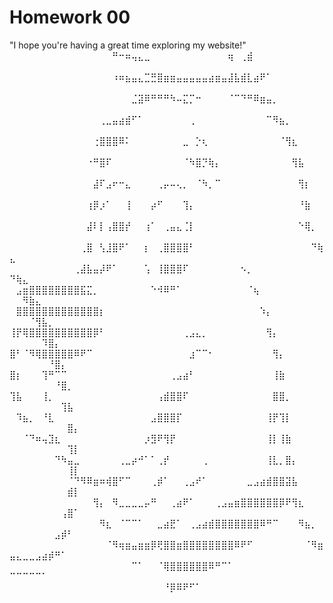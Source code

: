 # Homework 00
"I hope you're having a great time exploring my website!"
⠀⠀⠀⠀⠀⠀⠀⠀⠀⠀⠀⠀⠀⠀⠀⠀⠛⠒⠶⢤⣄⣀⠀⠀⠀⠀⠀⠀⠀⠀⠀⠀⠀⠀⢶⠀⢀⣾⠀⠀⠀⠀⠀⠀⠀⠀⠀⠀⠀⠀⠀⠀⠀⠀⠀⠀⠀⠀⠀⠀
⠀⠀⠀⠀⠀⠀⠀⠀⠀⠀⠀⠀⠀⠀⠀⠀⠰⠶⣦⣤⣄⣉⣛⣿⣶⣶⣤⣤⣤⣤⣤⣴⣶⣤⣼⣧⣾⣇⣴⠟⠁⠀⠀⠀⠀⠀⠀⠀⠀⠀⠀⠀⠀⠀⠀⠀⠀⠀⠀⠀
⠀⠀⠀⠀⠀⠀⠀⠀⠀⠀⠀⠀⠀⠀⠀⠀⠀⠀⠀⣈⣽⠿⠛⠛⠛⠳⠤⣍⡉⠒⠀⠀⠀⠀⠈⠉⠙⠛⠿⣶⣤⡀⠀⠀⠀⠀⠀⠀⠀⠀⠀⠀⠀⠀⠀⠀⠀⠀⠀⠀
⠀⠀⠀⠀⠀⠀⠀⠀⠀⠀⠀⠀⠀⠀⢀⣀⣤⣴⣾⠋⠁⠀⠀⠀⠀⠀⠀⠀⢀⠀⠀⠀⠀⠀⠀⠀⠀⠀⠀⠀⠉⠻⣦⡀⠀⠀⠀⠀⠀⠀⠀⠀⠀⠀⠀⠀⠀⠀⠀⠀
⠀⠀⠀⠀⠀⠀⠀⠀⠀⠀⠀⠀⠀⢐⣿⣿⣿⠿⠅⠀⠀⠀⠀⠀⠀⠀⠀⣀⠀⡑⢆⠀⠀⠀⠀⠀⠀⠀⠀⠀⠀⠀⠈⢻⣆⠀⠀⠀⠀⠀⠀⠀⠀⠀⠀⠀⠀⠀⠀⠀
⠀⠀⠀⠀⠀⠀⠀⠀⠀⠀⠀⠀⠐⠛⣿⠏⠀⠀⠀⠀⠀⠀⠀⠀⠀⠀⠀⠈⠳⣿⡙⢷⡄⠀⠀⠀⠀⠀⠀⠀⠀⠀⠀⠀⢻⣧⠀⠀⠀⠀⠀⠀⠀⠀⠀⠀⠀⠀⠀⠀
⠀⠀⠀⠀⠀⠀⠀⠀⠀⠀⠀⠀⠀⣼⠏⣠⠖⠒⣄⠀⠀⠀⠀⢀⡤⠤⢄⡀⠀⠈⠳⡀⠉⠀⠀⠀⠀⠀⠀⠀⠀⠀⠀⠀⠀⢻⡆⠀⠀⠀⠀⠀⠀⠀⠀⠀⠀⠀⠀⠀
⠀⠀⠀⠀⠀⠀⠀⠀⠀⠀⠀⠀⢰⡿⡰⠁⠀⠀⢸⠀⠀⠀⡴⠋⠀⠀⠀⢹⡄⠀⠀⠀⠀⠀⠀⠀⠀⠀⠀⠀⠀⠀⠀⠀⠀⠘⣷⠀⠀⠀⠀⠀⠀⠀⠀⠀⠀⠀⠀⠀
⠀⠀⠀⠀⠀⠀⠀⠀⠀⠀⠀⠀⣼⠇⡇⢠⣿⣿⡞⠀⠀⢰⠁⠀⢀⣤⣄⢈⡇⠀⠀⠀⠀⠀⠀⠀⠀⠀⠀⠀⠀⠀⠀⠀⠀⠑⢿⡀⠀⠀⠀⠀⠀⠀⠀⠀⠀⠀⠀⠀
⠀⠀⠀⠀⠀⠀⠀⠀⠀⠀⠀⢀⣿⠀⢣⣸⣿⠟⠁⠀⠀⡆⠀⢀⣿⣿⣿⣿⠃⠀⠀⠀⠀⠀⠀⠀⠀⠀⠀⠀⠀⠀⠀⠀⠀⠀⠀⠙⢷⣄⠀⠀⠀⠀⠀⠀⠀⠀⠀⠀
⠀⠀⠀⠀⠀⠀⠀⠀⠀⠀⢀⣼⣧⣤⡼⠟⠁⠀⠀⠀⠀⢡⠀⢸⣿⣿⣿⠏⠀⠀⠀⠀⠀⠀⠀⠀⠢⡀⠀⠀⠀⠀⠀⠀⠀⠀⠀⠀⠀⠙⢷⣄⠀⠀⠀⠀⠀⠀⠀⠀
⠀⣠⣶⣿⣿⣿⣿⣿⣿⣿⣿⣯⣍⡀⠀⠀⠀⠀⠀⠀⠀⠀⠑⠺⠿⠛⠁⠀⠀⠀⠀⠀⠀⠀⠀⠀⠀⠈⢦⠀⠀⠀⠀⠀⠀⠀⠀⠀⠀⠀⠀⠻⣷⣄⠀⠀⠀⠀⠀⠀
⠀⣿⣿⣿⣿⣿⣿⣿⣿⣿⣿⣿⣿⣿⡆⠀⠀⠀⠀⠀⠀⠀⠀⠀⠀⠀⠀⠀⠀⠀⠀⠀⠀⠀⠀⠀⠀⠀⠀⠱⡄⠀⠀⠀⠀⠀⠀⠀⠀⠀⠀⠀⠈⢻⣧⡀⠀⠀⠀⠀
⢸⡟⢿⣿⣿⣿⣿⣿⣿⣿⣿⣿⣿⡿⠃⠀⠀⠀⠀⠀⠀⠀⠀⠀⠀⠀⠀⢀⣠⣄⡀⠀⠀⠀⠀⠀⠀⠀⠀⠀⢻⡄⠀⠀⠀⠀⠀⠀⠀⠀⠀⠀⠀⠀⠹⣿⡄⠀⠀⠀
⣿⠃⠈⠻⢿⣿⣿⣿⣿⣿⠿⠟⠉⠀⠀⠀⠀⠀⠀⠀⠀⠀⠀⠀⠀⠀⠀⠀⣰⠉⠉⠂⠀⠀⠀⠀⠀⠀⠀⠀⠀⢻⡄⠀⠀⠀⠀⠀⠀⠀⠀⠀⠀⠀⠀⠘⣿⡄⠀⠀
⣿⡆⠀⠀⠀⢹⠛⠉⠉⠀⠀⠀⠀⠀⠀⠀⠀⠀⠀⠀⠀⠀⠀⠀⠀⢀⣠⣴⠃⠀⠀⠀⠀⠀⠀⠀⠀⠀⠀⠀⠀⢸⣷⠀⠀⠀⠀⠀⠀⠀⠀⠀⠀⠀⠀⠀⠘⣿⡀⠀
⢹⣧⠀⠀⠀⢸⡀⠀⠀⠀⠀⠀⠀⠀⠀⠀⠀⠀⠀⠀⠀⠀⠀⢠⣾⣿⣿⠏⠀⠀⠀⠀⠀⠀⠀⠀⠀⠀⠀⠀⠀⣿⣿⡀⠀⠀⠀⠀⠀⠀⠀⠀⠀⠀⠀⠀⠀⢹⣧⠀
⠀⠹⣦⡀⠀⠘⣇⠀⠀⠀⠀⠀⠀⠀⠀⠀⠀⠀⠀⠀⠀⠀⣠⣿⣿⣿⡏⠀⠀⠀⠀⠀⠀⠀⠀⠀⠀⠀⠀⠀⢸⡟⢹⡇⠀⠀⠀⠀⠀⠀⠀⠀⠀⠀⠀⠀⠀⠀⣿⡄
⠀⠀⠈⠙⠶⢤⣹⣆⠀⠀⠀⠀⠀⠀⠀⠀⠀⠀⠀⠀⠀⡰⣻⠟⢻⡟⠀⠀⠀⠀⠀⠀⠀⠀⠀⠀⠀⠀⠀⠀⢸⡇⢸⣷⠀⠀⠀⠀⠀⠀⠀⠀⠀⠀⠀⠀⠀⠀⢹⡇
⠀⠀⠀⠀⠀⠀⠀⠙⠳⣤⣀⠀⠀⠀⠀⠀⠀⢀⣀⡴⠚⠁⠁⢀⡞⠀⠀⠀⠀⠀⢀⠀⠀⠀⠀⠀⠀⠀⠀⠀⢸⣇⡀⣿⡄⠀⠀⠀⠀⠀⠀⠀⠀⠀⠀⠀⠀⠀⢸⡇
⠀⠀⠀⠀⠀⠀⠀⠀⠀⠈⠙⠻⠿⣶⠶⢾⣿⠋⠉⠀⠀⠀⢀⡾⠁⠀⠀⢀⣠⠞⠁⠀⠀⠀⠀⠀⠀⣀⣠⣴⣾⣿⣿⣽⣧⠀⠀⠀⠀⠀⠀⠀⠀⠀⠀⠀⠀⠀⣾⡇
⠀⠀⠀⠀⠀⠀⠀⠀⠀⠀⠀⠀⠀⢻⡄⠀⠻⣀⣀⣀⣀⡤⠛⠀⠀⢀⣴⠟⠁⠀⠀⠀⢀⣠⣤⣶⣿⣿⣿⣿⣿⣿⡿⠟⢻⣆⠀⠀⠀⠀⠀⠀⠀⠀⠀⠀⠀⢠⣿⠁
⠀⠀⠀⠀⠀⠀⠀⠀⠀⠀⠀⠀⠀⠀⠻⣆⠀⠈⠉⠉⠁⠀⠀⣀⣴⣟⠁⠀⢀⣠⣴⣾⣿⣿⣿⣿⣿⣿⣿⠿⠛⠉⠀⠀⠀⠻⣦⡀⠀⠀⠀⠀⠀⠀⠀⠀⣠⡾⠃⠀
⠀⠀⠀⠀⠀⠀⠀⠀⠀⠀⠀⠀⠀⠀⠀⠈⠻⢶⣶⣤⣶⣶⡿⢟⣿⣿⣶⣿⣿⣿⣿⣿⣿⣿⣿⠿⠟⠋⠀⠀⠀⠀⠀⠀⠀⠀⠈⠻⣶⣤⣄⣀⣀⣠⣴⡾⠛⠁⠀⠀
⠀⠀⠀⠀⠀⠀⠀⠀⠀⠀⠀⠀⠀⠀⠀⠀⠀⠀⠀⠉⠁⠀⠀⠈⢿⣿⣿⣿⣿⣿⣿⠿⠛⠉⠁⠀⠀⠀⠀⠀⠀⠀⠀⠀⠀⠀⠀⠀⠀⠉⠉⠉⠉⠉⠁⠀⠀⠀⠀⠀
⠀⠀⠀⠀⠀⠀⠀⠀⠀⠀⠀⠀⠀⠀⠀⠀⠀⠀⠀⠀⠀⠀⠀⠀⠘⡿⠿⠟⠋⠁⠀⠀⠀⠀⠀⠀⠀⠀⠀⠀⠀⠀⠀⠀⠀⠀⠀⠀⠀⠀⠀⠀⠀⠀⠀⠀⠀⠀⠀⠀
